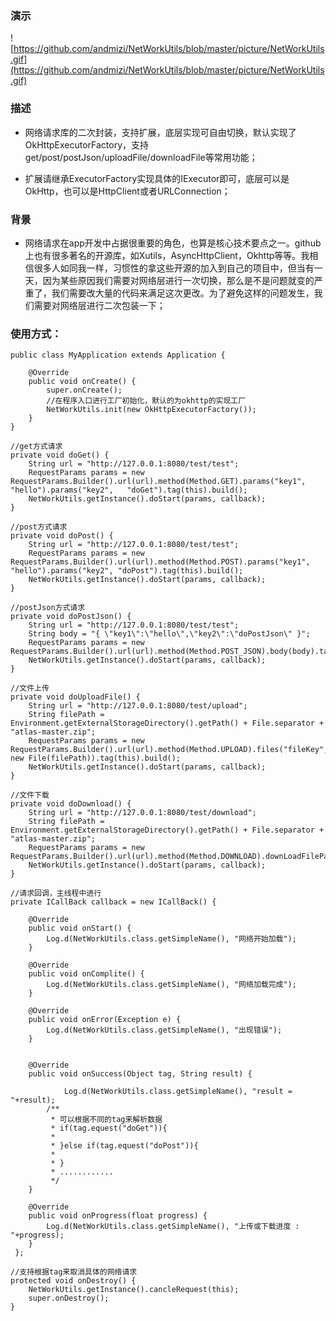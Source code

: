 ### 演示

![https://github.com/andmizi/NetWorkUtils/blob/master/picture/NetWorkUtils.gif](https://github.com/andmizi/NetWorkUtils/blob/master/picture/NetWorkUtils.gif)

### 描述

* 网络请求库的二次封装，支持扩展，底层实现可自由切换，默认实现了OkHttpExecutorFactory，支持get/post/postJson/uploadFile/downloadFile等常用功能；

* 扩展请继承ExecutorFactory实现具体的IExecutor即可，底层可以是OkHttp，也可以是HttpClient或者URLConnection；

### 背景

* 网络请求在app开发中占据很重要的角色，也算是核心技术要点之一。github上也有很多著名的开源库，如Xutils，AsyncHttpClient，Okhttp等等。我相信很多人如同我一样，习惯性的拿这些开源的加入到自己的项目中，但当有一天，因为某些原因我们需要对网络层进行一次切换，那么是不是问题就变的严重了，我们需要改大量的代码来满足这次更改。为了避免这样的问题发生，我们需要对网络层进行二次包装一下；

### 使用方式：

	public class MyApplication extends Application {
	
	    @Override
	    public void onCreate() {
	        super.onCreate();
			//在程序入口进行工厂初始化，默认的为okhttp的实现工厂
	        NetWorkUtils.init(new OkHttpExecutorFactory());
	    }
	}

	//get方式请求
	private void doGet() {
		String url = "http://127.0.0.1:8080/test/test";
		RequestParams params = new RequestParams.Builder().url(url).method(Method.GET).params("key1", "hello").params("key2", 	"doGet").tag(this).build();
		NetWorkUtils.getInstance().doStart(params, callback);
    }

	//post方式请求
   	private void doPost() {
		String url = "http://127.0.0.1:8080/test/test";
		RequestParams params = new RequestParams.Builder().url(url).method(Method.POST).params("key1", "hello").params("key2", "doPost").tag(this).build();
		NetWorkUtils.getInstance().doStart(params, callback);
   	}

	//postJson方式请求
	private void doPostJson() {
		String url = "http://127.0.0.1:8080/test/test";
		String body = "{ \"key1\":\"hello\",\"key2\":\"doPostJson\" }";
		RequestParams params = new RequestParams.Builder().url(url).method(Method.POST_JSON).body(body).tag(this).build();
		NetWorkUtils.getInstance().doStart(params, callback);
   	}

	//文件上传
    private void doUploadFile() {
		String url = "http://127.0.0.1:8080/test/upload";
		String filePath = Environment.getExternalStorageDirectory().getPath() + File.separator + "atlas-master.zip";
		RequestParams params = new RequestParams.Builder().url(url).method(Method.UPLOAD).files("fileKey", new File(filePath)).tag(this).build();
		NetWorkUtils.getInstance().doStart(params, callback);
    }

	//文件下载
    private void doDownload() {
		String url = "http://127.0.0.1:8080/test/download";
		String filePath = Environment.getExternalStorageDirectory().getPath() + File.separator + "atlas-master.zip";
		RequestParams params = new RequestParams.Builder().url(url).method(Method.DOWNLOAD).downLoadFilePath(filePath).tag(this).build();
		NetWorkUtils.getInstance().doStart(params, callback);
    }

	//请求回调，主线程中进行
 	private ICallBack callback = new ICallBack() {

		@Override
		public void onStart() {
		    Log.d(NetWorkUtils.class.getSimpleName(), "网络开始加载");
		}

		@Override
		public void onComplite() {
		    Log.d(NetWorkUtils.class.getSimpleName(), "网络加载完成");
		}

		@Override
		public void onError(Exception e) {
		    Log.d(NetWorkUtils.class.getSimpleName(), "出现错误");
		}


		@Override
		public void onSuccess(Object tag, String result) {

				Log.d(NetWorkUtils.class.getSimpleName(), "result = "+result);
		    /**
		     * 可以根据不同的tag来解析数据
		     * if(tag.equest("doGet")){
		     *
		     * }else if(tag.equest("doPost")){
		     *
		     * }
		     * ............
		     */
		}

		@Override
		public void onProgress(float progress) {
		    Log.d(NetWorkUtils.class.getSimpleName(), "上传或下载进度 : "+progress);
		}
   	 };

	//支持根据tag来取消具体的网络请求
 	protected void onDestroy() {
		NetWorkUtils.getInstance().cancleRequest(this);
		super.onDestroy();
    }


